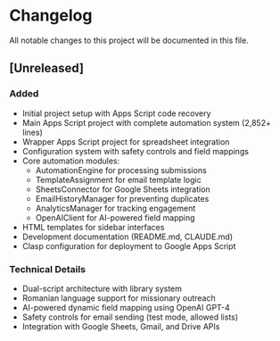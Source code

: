 # Changelog

All notable changes to this project will be documented in this file.

## [Unreleased]

### Added
- Initial project setup with Apps Script code recovery
- Main Apps Script project with complete automation system (2,852+ lines)
- Wrapper Apps Script project for spreadsheet integration
- Configuration system with safety controls and field mappings
- Core automation modules:
  - AutomationEngine for processing submissions
  - TemplateAssignment for email template logic
  - SheetsConnector for Google Sheets integration
  - EmailHistoryManager for preventing duplicates
  - AnalyticsManager for tracking engagement
  - OpenAIClient for AI-powered field mapping
- HTML templates for sidebar interfaces
- Development documentation (README.md, CLAUDE.md)
- Clasp configuration for deployment to Google Apps Script

### Technical Details
- Dual-script architecture with library system
- Romanian language support for missionary outreach
- AI-powered dynamic field mapping using OpenAI GPT-4
- Safety controls for email sending (test mode, allowed lists)
- Integration with Google Sheets, Gmail, and Drive APIs